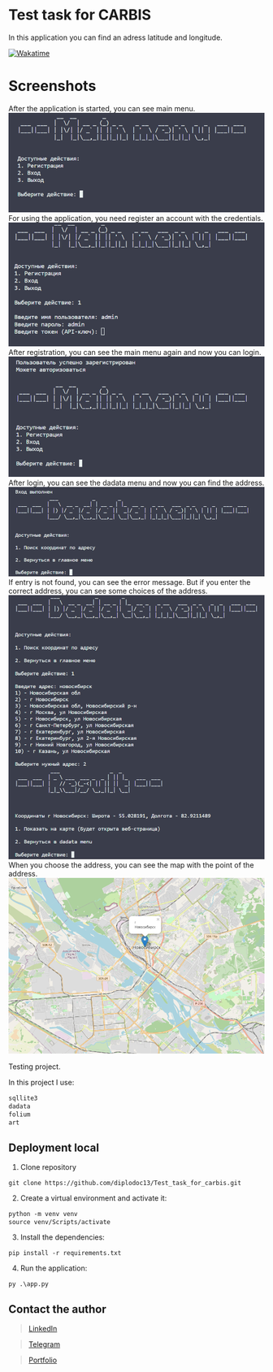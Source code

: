 # Test task for CARBIS 
In this application you can find an adress latitude and longitude.

[![Wakatime](https://wakatime.com/badge/user/499e43e9-6f16-4377-92ae-078c74517dbb/project/57866a4f-9fd0-461f-8759-46b39c476b8f.svg)](https://wakatime.com/badge/user/499e43e9-6f16-4377-92ae-078c74517dbb/project/57866a4f-9fd0-461f-8759-46b39c476b8f.svg)

# Screenshots
After the application is started, you can see main menu.
![screenshot](image/1.png)
For using the application, you need register an account with the credentials.
![screenshot](image/2.png)
After registration, you can see the main menu again and now you can login.
![screenshot](image/3.png)
After login, you can see the dadata menu and now you can find the address.
![screenshot](image/4.png)
If entry is not found, you can see the error message. But if you enter the correct address, you can see some choices of the address. 
![screenshot](image/5.png)
When you choose the address, you can see the map with the point of the address.
![screenshot](image/6.png)



Testing project.

In this project I use:
```
sqllite3
dadata
folium
art
```

## Deployment local
1. Clone repository 
```
git clone https://github.com/diplodoc13/Test_task_for_carbis.git
```
2. Create a virtual environment and activate it:
```
python -m venv venv
source venv/Scripts/activate 
```
3. Install the dependencies:
```
pip install -r requirements.txt
```


4. Run the application:
```
py .\app.py
```




## Contact the author
>[LinkedIn](http://linkedin.com/in/maxim-usanin/)

>[Telegram](https://t.me/m5286606)

>[Portfolio](https://github.com/diplodoc13)
